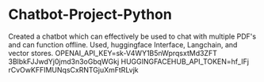 # Chatbot-Project-Python
Created a chatbot which can effectively be used to chat with multiple PDF's and can function offline. Used, huggingface Interface, Langchain, and vector stores.
OPENAI_API_KEY=sk-V4WY1B5nWprqsxtMd3ZFT    3BlbkFJJwdYj0jmd3n3oGbqWGkj
HUGGINGFACEHUB_API_TOKEN=hf_IFj      rCvOwKFFIMUNqsCxRNTGjuXmFtRLvjk

